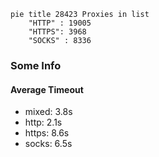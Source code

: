 
```mermaid
pie title 28423 Proxies in list
    "HTTP" : 19005
    "HTTPS": 3968
    "SOCKS" : 8336
```

### Some Info
#### Average Timeout

- mixed: 3.8s
- http: 2.1s
- https: 8.6s
- socks: 6.5s